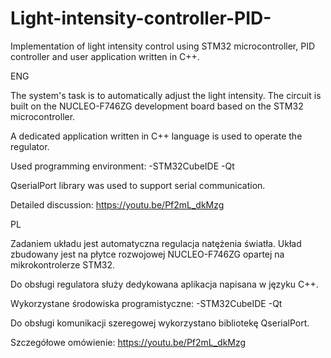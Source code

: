 # Light-intensity-controller-PID-
Implementation of light intensity control using STM32 microcontroller, PID controller and user application written in C++.

ENG

The system's task is to automatically adjust the light intensity.
The circuit is built on the NUCLEO-F746ZG development board based on the STM32 microcontroller.

A dedicated application written in C++ language is used to operate the regulator.

Used programming environment:
-STM32CubeIDE
-Qt

QserialPort library was used to support serial communication.

Detailed discussion: https://youtu.be/Pf2mL_dkMzg

PL

Zadaniem układu jest automatyczna regulacja natężenia światła.
Układ zbudowany jest na płytce rozwojowej NUCLEO-F746ZG opartej na mikrokontrolerze STM32.

Do obsługi regulatora służy dedykowana aplikacja napisana w języku C++.

Wykorzystane środowiska programistyczne:
-STM32CubeIDE
-Qt

Do obsługi komunikacji szeregowej wykorzystano bibliotekę QserialPort.

Szczegółowe omówienie: https://youtu.be/Pf2mL_dkMzg
